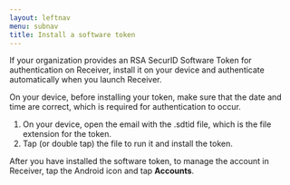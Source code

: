 ```yaml
---
layout: leftnav
menu: subnav
title: Install a software token
---
```


If your organization provides an RSA SecurID Software Token for authentication on Receiver, install it on your device and authenticate automatically when you launch Receiver.

On your device, before installing your token, make sure that the date and time are correct, which is required for authentication to occur.

1. On your device, open the email with the .sdtid file, which is the file extension for the token.
2. Tap (or double tap) the file to run it and install the token.

After you have installed the software token, to manage the account in Receiver, tap the Android icon  and tap **Accounts**.